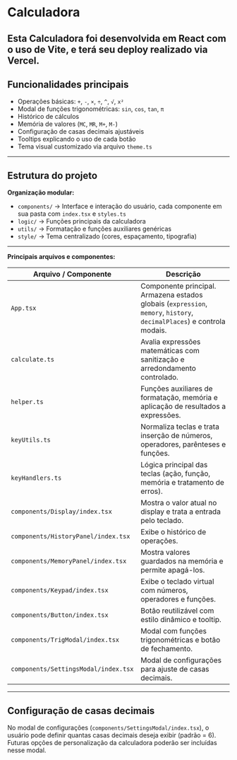 # Calculadora

Esta Calculadora foi desenvolvida em **React** com o uso de **Vite**, e terá seu deploy realizado via **Vercel**.  
---

## Funcionalidades principais

- Operações básicas: `+`, `-`, `×`, `÷`, `^`, `√`, `x²`
- Modal de funções trigonométricas: `sin`, `cos`, `tan`, `π`
- Histórico de cálculos
- Memória de valores (`MC`, `MR`, `M+`, `M-`)
- Configuração de casas decimais ajustáveis
- Tooltips explicando o uso de cada botão
- Tema visual customizado via arquivo `theme.ts`

---

## Estrutura do projeto

**Organização modular:**
- `components/` → Interface e interação do usuário, cada componente em sua pasta com `index.tsx` e `styles.ts`  
- `logic/` → Funções principais da calculadora  
- `utils/` → Formatação e funções auxiliares genéricas  
- `style/` → Tema centralizado (cores, espaçamento, tipografia)

---

**Principais arquivos e componentes:**

| Arquivo / Componente | Descrição |
|----------------------|-----------|
| `App.tsx` | Componente principal. Armazena estados globais (`expression`, `memory`, `history`, `decimalPlaces`) e controla modais. |
| `calculate.ts` | Avalia expressões matemáticas com sanitização e arredondamento controlado. |
| `helper.ts` | Funções auxiliares de formatação, memória e aplicação de resultados a expressões. |
| `keyUtils.ts` | Normaliza teclas e trata inserção de números, operadores, parênteses e funções. |
| `keyHandlers.ts` | Lógica principal das teclas (ação, função, memória e tratamento de erros). |
| `components/Display/index.tsx` | Mostra o valor atual no display e trata a entrada pelo teclado. |
| `components/HistoryPanel/index.tsx` | Exibe o histórico de operações. |
| `components/MemoryPanel/index.tsx` | Mostra valores guardados na memória e permite apagá-los. |
| `components/Keypad/index.tsx` | Exibe o teclado virtual com números, operadores e funções. |
| `components/Button/index.tsx` | Botão reutilizável com estilo dinâmico e tooltip. |
| `components/TrigModal/index.tsx` | Modal com funções trigonométricas e botão de fechamento. |
| `components/SettingsModal/index.tsx` | Modal de configurações para ajuste de casas decimais. |

---

## Configuração de casas decimais

No modal de configurações (`components/SettingsModal/index.tsx`), o usuário pode definir quantas casas decimais deseja exibir (padrão = 6).  
Futuras opções de personalização da calculadora poderão ser incluídas nesse modal.
